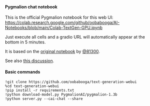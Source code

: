 #### Pygmalion chat notebook

This is the official Pygmalion notebook for this web UI: https://colab.research.google.com/github/oobabooga/AI-Notebooks/blob/main/Colab-TextGen-GPU.ipynb

Just execute all cells and a gradio URL will automatically appear at the bottom in 5 minutes.

It is based on the [original notebook](https://colab.research.google.com/github/81300/AI-Notebooks/blob/main/Colab-TextGen-GPU.ipynb) by [@81300](https://github.com/81300/AI-Notebooks).

See also [this discussion](https://github.com/oobabooga/text-generation-webui/issues/14).

#### Basic commands

    !git clone https://github.com/oobabooga/text-generation-webui
    %cd text-generation-webui
    !pip install -r requirements.txt
    !python download-model.py PygmalionAI/pygmalion-1.3b
    !python server.py --cai-chat --share 